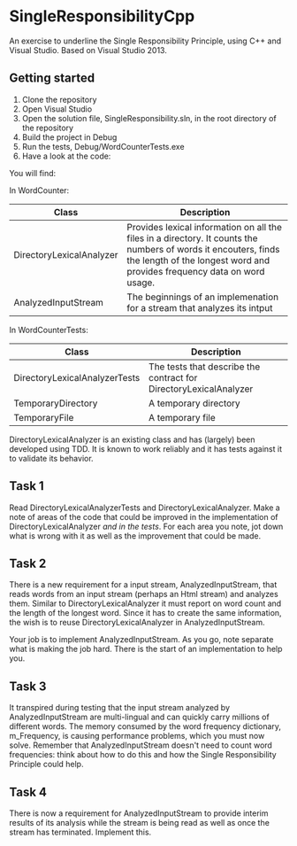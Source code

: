# SingleResponsibilityCpp
An exercise to underline the Single Responsibility Principle, using C++ and Visual Studio.
Based on Visual Studio 2013.

## Getting started

1. Clone the repository 
2. Open Visual Studio
3. Open the solution file, SingleResponsibility.sln, in the root directory of the repository
4. Build the project in Debug
5. Run the tests, Debug/WordCounterTests.exe 
6. Have a look at the code:

You will find:

In WordCounter:

| Class | Description |
|-------|-------------|
| DirectoryLexicalAnalyzer | Provides lexical information on all the files in a directory. It counts the numbers of words it encouters, finds the length of the longest word and provides frequency data on word usage. |
| AnalyzedInputStream | The beginnings of an implemenation for a stream that analyzes its intput  |

In WordCounterTests:

| Class | Description |
|-------|-------------|
| DirectoryLexicalAnalyzerTests | The tests that describe the contract for DirectoryLexicalAnalyzer |
| TemporaryDirectory | A temporary directory |
| TemporaryFile | A temporary file |

DirectoryLexicalAnalyzer is an existing class and has (largely) been developed using TDD. It is known to work reliably and it has tests against it to validate its behavior. 

## Task 1 
Read DirectoryLexicalAnalyzerTests and DirectoryLexicalAnalyzer. Make a note of areas of the code that could be improved in the implementation of DirectoryLexicalAnalyzer *and in the tests*.
For each area you note, jot down what is wrong with it as well as the improvement that could be made.

## Task 2
There is a new requirement for a input stream, AnalyzedInputStream, that reads words from an input stream (perhaps an Html stream) and analyzes them. 
Similar to DirectoryLexicalAnalyzer it must report on word count and the length of the longest word. Since it has to create the same information, the 
wish is to reuse DirectoryLexicalAnalyzer in AnalyzedInputStream.

Your job is to implement AnalyzedInputStream. As you go, note separate what is making the job hard. There is the start of an implementation to help you.

## Task 3
It transpired during testing that the input stream analyzed by AnalyzedInputStream are multi-lingual and can quickly carry millions of different words. The memory consumed by the 
word frequency dictionary, m_Frequency, is causing performance problems, which you must now solve. Remember that AnalyzedInputStream doesn't need to count word frequencies: think about
how to do this and how the Single Responsibility Principle could help. 

## Task 4
There is now a requirement for AnalyzedInputStream to provide interim results of its analysis while the stream is being read as well as once the stream has terminated. Implement this.
